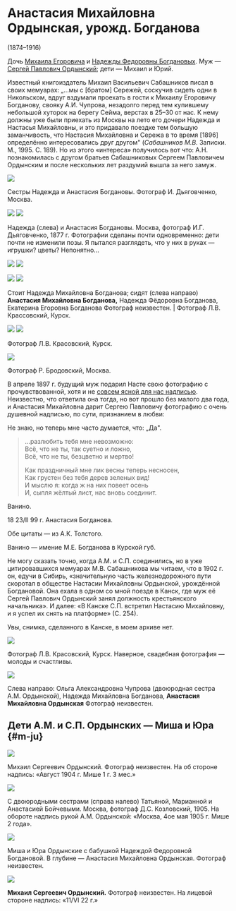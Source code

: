 # Анастасия Михайловна Ордынская, урожд. Богданова
(1874–1916)

Дочь [Михаила Егоровича](MEB.md) и [Надежды Федоровны Богдановых](NFBdM.md). Муж — [Сергей Павлович Ордынский](SPO.md); дети — Михаил и Юрий.

Известный книгоиздатель Михаил Васильевич Сабашников писал в своих мемуарах: „…мы с [братом] Сережей, соскучив сидеть одни в Никольском, вдруг вздумали проехать в гости к Михаилу Егоровичу Богданову, свояку А.И. Чупрова, незадолго перед тем купившему небольшой хуторок на берегу Сейма, верстах в 25–30 от нас. К нему должны уже были приехать из Москвы на лето его дочери Надежда и Настасья Михайловны, и это придавало поездке тем большую заманчивость, что Настасия Михайловна и Сережа в то время [1896] определённо интересовались друг другом" (*Сабашников М.В.* Записки. М., 1995. С. 189). Но из этого «интереса» получилось вот что: А.Н. познакомилась с другом братьев Сабашниковых Сергеем Павловичем Ордынским и после нескольких лет раздумий вышла за него замуж.

![](../album/img/39-1.jpg)

Сестры Надежда и Анастасия Богдановы.
Фотограф И. Дьяговченко, Москва.

![](img/AMB_NMB-1877a.jpg) ![](img/AMB_NMB-1877b.jpg)

Надежда (слева) и Анастасия Богдановы.
Москва, фотограф И.Г. Дьяговченко, 1877 г.
Фотографии сделаны почти одновременно: дети почти не изменили позы. Я пытался разглядеть, что у них в руках — игрушки? цветы? Непонятно…

![](img/AMB_Eichenvald.jpg) ![](img/AMB_Loewenstein.jpg)

![](img/AMB_NMB_NFB_EEB.jpg) ![](img/AMO-Krassowski2.jpg)

Стоит Надежда Михайловна Богданова; сидят (слева направо) **Анастасия Михайловна Богданова,** Надежда Фёдоровна Богданова, Екатерина Егоровна Богданова
Фотограф неизвестен. | Фотограф Л.В. Крассовский, Курск.

![](img/AMO-Krassowski1.jpg) ![](../album/img/39-4.jpg)

Фотограф Л.В. Красовский, Курск.

![](img/AMO-1899.jpg)

Фотограф Р. Бродовский, Москва.

В апреле 1897 г. будущий муж подарил Насте свою фотографию с прочувствованной, хотя и не [совсем ясной для нас надписью](SPO.md#AKTolstoy). Неизвестно, что ответила она тогда, но вот прошло без малого два года, и Анастасия Михайловна дарит Сергею Павловичу фотографию с очень душевной надписью, по сути, признанием в любви:

Не знаю, но теперь мне часто думается, что: „Да".

> …разлюбить тебя мне невозможно:  
> Всё, что не ты, так суетно и ложно,  
> Всё, что не ты, безцветно и мертво!  
>   
> Как праздничный мне лик весны теперь несносен,  
> Как грустен без тебя дерев зеленых вид!  
> И мыслю я: когда ж на них повеет осень  
> И, сыпля жёлтый лист, нас вновь соединит.  

Ванино.

18 23/II 99 г. Анастасия Богданова.

Обе цитаты — из А.К. Толстого.

Ванино — имение М.Е. Богданова в Курской губ.

Не могу сказать точно, когда А.М. и С.П. соединились, но в уже цитировавшихся мемуарах М.В. Сабашникова мы читаем, что в 1902 г. он, едучи в Сибирь, «значительную часть железнодорожного пути скоротал в обществе Настасии Михайловны Ордынской, урождённой Богдановой. Она ехала в одном со мной поезде в Канск, где муж её Сергей Павлович Ордынский занял должность крестьянского начальника».
И далее: «В Канске С.П. встретил Настасию Михайловну, и я успел их снять на платформе» (С. 254).

Увы, снимка, сделанного в Канске, в моем архиве нет.

![](img/SPO-AMO.jpg)

Фотограф Л.В. Красовский, Курск.
Наверное, свадебная фотография — молоды и счастливы.

![](img/OACh_NMB_AMO.jpg)

Слева направо: Ольга Александровна Чупрова (двоюродная сестра А.М. Ордынской), 
Надежда Михайловна Богданова, **Анастасия Михайловна Ордынская**
Фотограф неизвестен.

## Дети А.М. и С.П. Ордынских — Миша и Юра [](){#m-ju}

![](img/MSO.jpg)

Михаил Сергеевич Ордынский.
Фотограф неизвестен.
На об стороне надпись: «Август 1904 г. Мише 1 г. 3 мес.»

![](img/MSO_ASB_MSB_TSB.jpg)

С двоюродными сестрами (справа налево) 
Татьяной, Марианной и Анастасией Бойчевыми.
Москва, фотограф Д.С. Козловский, 1905.
На обороте надпись рукой А.М. Ордынской: «Москва, 4ое мая 1905 г. Мише 2 года».

![](img/MO_NFB_YuO.jpg)

Миша и Юра Ордынские 
с бабушкой Надеждой Федоровной Богдановой. 
В глубине — Анастасия Михайловна Ордынская.
Фотограф неизвестен.

![](../album/img/41-4.jpg)

**Михаил Сергеевич Ордынский.**
Фотограф неизвестен.
На лицевой стороне надпись: «11/VI 22 г.»
